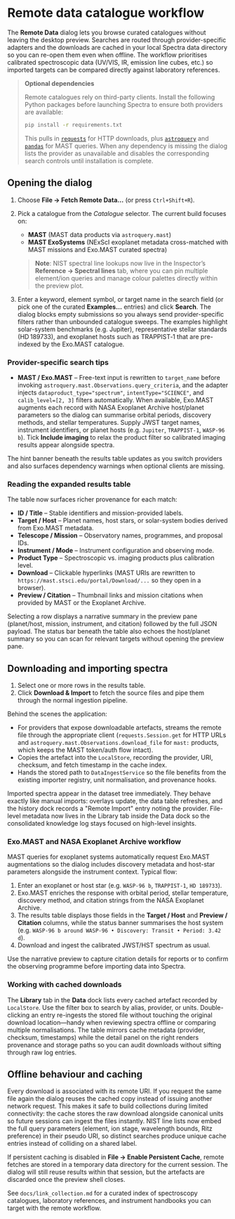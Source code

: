 # Remote data catalogue workflow

The **Remote Data** dialog lets you browse curated catalogues without leaving the
desktop preview. Searches are routed through provider-specific adapters and the
downloads are cached in your local Spectra data directory so you can re-open
them even when offline. The workflow prioritises calibrated spectroscopic data
(UV/VIS, IR, emission line cubes, etc.) so imported targets can be compared
directly against laboratory references.

> **Optional dependencies**
>
> Remote catalogues rely on third-party clients. Install the following Python
> packages before launching Spectra to ensure both providers are available:
>
> ```bash
> pip install -r requirements.txt
> ```
>
> This pulls in [`requests`](https://docs.python-requests.org/) for HTTP
> downloads, plus [`astroquery`](https://astroquery.readthedocs.io/) and
> [`pandas`](https://pandas.pydata.org/) for MAST queries. When any dependency
> is missing the dialog lists the provider as unavailable and disables the
> corresponding search controls until installation is complete.

## Opening the dialog

1. Choose **File → Fetch Remote Data…** (or press `Ctrl+Shift+R`).
2. Pick a catalogue from the *Catalogue* selector. The current build focuses on:
   - **MAST** (MAST data products via `astroquery.mast`)
   - **MAST ExoSystems** (NExScI exoplanet metadata cross-matched with MAST missions and Exo.MAST curated spectra)
   
   > **Note**: NIST spectral line lookups now live in the Inspector’s **Reference → Spectral lines** tab, where you can pin
   > multiple element/ion queries and manage colour palettes directly within the preview plot.
3. Enter a keyword, element symbol, or target name in the search field (or pick
   one of the curated **Examples…** entries) and click **Search**. The dialog
   blocks empty submissions so you always send provider-specific filters rather
   than unbounded catalogue sweeps. The examples highlight solar-system
   benchmarks (e.g. Jupiter), representative stellar standards (HD 189733), and
   exoplanet hosts such as TRAPPIST‑1 that are pre-indexed by the Exo.MAST
   catalogue.

### Provider-specific search tips

- **MAST / Exo.MAST** – Free-text input is rewritten to `target_name` before
  invoking `astroquery.mast.Observations.query_criteria`, and the adapter injects
  `dataproduct_type="spectrum"`, `intentType="SCIENCE"`, and
  `calib_level=[2, 3]` filters automatically. When available, Exo.MAST augments
  each record with NASA Exoplanet Archive host/planet parameters so the dialog
  can summarise orbital periods, discovery methods, and stellar temperatures.
  Supply JWST target names, instrument identifiers, or planet hosts (e.g.
  `Jupiter`, `TRAPPIST-1`, `WASP-96 b`). Tick **Include imaging** to relax the
  product filter so calibrated imaging results appear alongside spectra.

The hint banner beneath the results table updates as you switch providers and
also surfaces dependency warnings when optional clients are missing.

### Reading the expanded results table

The table now surfaces richer provenance for each match:

* **ID / Title** – Stable identifiers and mission-provided labels.
* **Target / Host** – Planet names, host stars, or solar-system bodies derived
  from Exo.MAST metadata.
* **Telescope / Mission** – Observatory names, programmes, and proposal IDs.
* **Instrument / Mode** – Instrument configuration and observing mode.
* **Product Type** – Spectroscopic vs. imaging products plus calibration level.
* **Download** – Clickable hyperlinks (MAST URIs are rewritten to
  `https://mast.stsci.edu/portal/Download/...` so they open in a browser).
* **Preview / Citation** – Thumbnail links and mission citations when provided
  by MAST or the Exoplanet Archive.

Selecting a row displays a narrative summary in the preview pane (planet/host,
mission, instrument, and citation) followed by the full JSON payload. The status
bar beneath the table also echoes the host/planet summary so you can scan for
relevant targets without opening the preview pane.

## Downloading and importing spectra

1. Select one or more rows in the results table.
2. Click **Download & Import** to fetch the source files and pipe them through
   the normal ingestion pipeline.

Behind the scenes the application:

* For providers that expose downloadable artefacts, streams the remote file
  through the appropriate client (`requests.Session.get` for HTTP URLs and
  `astroquery.mast.Observations.download_file` for `mast:` products, which keeps
  the MAST token/auth flow intact).
* Copies the artefact into the `LocalStore`, recording the provider, URI,
  checksum, and fetch timestamp in the cache index.
* Hands the stored path to `DataIngestService` so the file benefits from the
  existing importer registry, unit normalisation, and provenance hooks.

Imported spectra appear in the dataset tree immediately. They behave exactly
like manual imports: overlays update, the data table refreshes, and the history
dock records a "Remote Import" entry noting the provider. File-level metadata
now lives in the Library tab inside the Data dock so the consolidated knowledge
log stays focused on high-level insights.

### Exo.MAST and NASA Exoplanet Archive workflow

MAST queries for exoplanet systems automatically request Exo.MAST augmentations
so the dialog includes discovery metadata and host-star parameters alongside the
instrument context. Typical flow:

1. Enter an exoplanet or host star (e.g. `WASP-96 b`, `TRAPPIST-1`,
   `HD 189733`).
2. Exo.MAST enriches the response with orbital period, stellar temperature,
   discovery method, and citation strings from the NASA Exoplanet Archive.
3. The results table displays those fields in the **Target / Host** and
   **Preview / Citation** columns, while the status banner summarises the host
   system (e.g. `WASP-96 b around WASP-96 • Discovery: Transit • Period: 3.42 d`).
4. Download and ingest the calibrated JWST/HST spectrum as usual.

Use the narrative preview to capture citation details for reports or to confirm
the observing programme before importing data into Spectra.

### Working with cached downloads

The **Library** tab in the **Data** dock lists every cached artefact recorded by
`LocalStore`. Use the filter box to search by alias, provider, or units.
Double-clicking an entry re-ingests the stored file without touching the
original download location—handy when reviewing spectra offline or comparing
multiple normalisations. The table mirrors cache metadata (provider, checksum,
timestamps) while the detail panel on the right renders provenance and storage
paths so you can audit downloads without sifting through raw log entries.

## Offline behaviour and caching

Every download is associated with its remote URI. If you request the same file
again the dialog reuses the cached copy instead of issuing another network
request. This makes it safe to build collections during limited connectivity:
the cache stores the raw download alongside canonical units so future sessions
can ingest the files instantly. NIST line lists now embed the full query
parameters (element, ion stage, wavelength bounds, Ritz preference) in their
pseudo URI, so distinct searches produce unique cache entries instead of
colliding on a shared label.

If persistent caching is disabled in **File → Enable Persistent Cache**, remote
fetches are stored in a temporary data directory for the current session. The
dialog will still reuse results within that session, but the artefacts are
discarded once the preview shell closes.

See `docs/link_collection.md` for a curated index of spectroscopy catalogues,
laboratory references, and instrument handbooks you can target with the remote
workflow.
